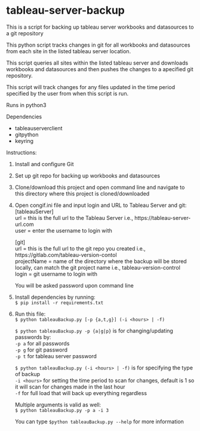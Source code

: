 # tableau-server-backup

This is a script for backing up tableau server workbooks and datasources to a git repository

This python script tracks changes in git for all workbooks and datasources 
from each site in the listed tableau server location.

This script queries all sites within the listed tableau server and downloads 
workbooks and datasources and then pushes the changes to a apecified git 
repository. 

This script will track changes for any files updated in the time period specified by the user from
when this script is run.

Runs in python3

Dependencies 
- tableauserverclient
- gitpython
- keyring

Instructions:
1) Install and configure Git
2) Set up git repo for backing up workbooks and datasources
3) Clone/download this project and open command line and navigate to this directory where this project is cloned/downloaded
4) Open congif.ini file and input login and URL to Tableau Server and git:  
    [tableauServer]   
    url =  this is the full url to the Tableau Server i.e., https://<i></i>tableau-server-url.com  
    user =  enter the username to login with  

    [git]  
    url = this is the full url to the git repo you created i.e., https://<span></span>gitlab.com/tableau-version-contol  
    projectName = name of the directory where the backup will be stored locally, can match the git project name i.e., tableau-version-control  
    login =  git username to login with

   You will be asked password upon command line
5) Install dependencies by running:  
    ```$ pip install -r requirements.txt```
6) Run this file:  
    ```$ python tableauBackup.py [-p {a,t,g}] (-i <hours> | -f)``` 

   ```$ python tableauBackup.py -p {a|g|p}```  is for changing/updating passwords by:  
   ```-p a``` for all passwords  
   ```-p g``` for git password  
   ```-p t``` for tableau server password  

   ```$ python tableauBackup.py (-i <hours> | -f)``` is for specifying the type of backup  
   ```-i <hours>``` for setting the time period to scan for changes, default is 1 so it will scan for changes made in the last hour  
   ```-f``` for full load that will back up everything regardless  

   Multiple arguments is valid as well:  
   ```$ python tableauBackup.py -p a -i 3```

   You can type ```$python tableauBackup.py --help``` for more information